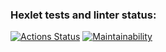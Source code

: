 ### Hexlet tests and linter status:
[![Actions Status](https://github.com/mrandrewer/frontend-project-11/actions/workflows/hexlet-check.yml/badge.svg)](https://github.com/mrandrewer/frontend-project-11/actions)
[![Maintainability](https://api.codeclimate.com/v1/badges/77e09068ed32f3654815/maintainability)](https://codeclimate.com/github/mrandrewer/frontend-project-11/maintainability)